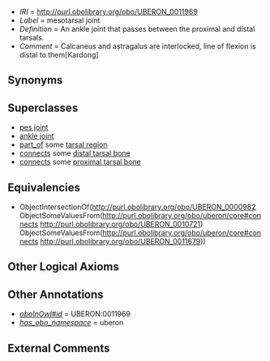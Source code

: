  * *IRI* = http://purl.obolibrary.org/obo/UBERON_0011969
 * *Label* = mesotarsal joint
 * *Definition* = An ankle joint that passes between the proximal and distal tarsals.
 * *Comment* = Calcaneus and astragalus are interlocked, line of flexion is distal to them[Kardong]

## Synonyms


## Superclasses

 * [pes joint](../../UBERON/87/UBERON_0001487.md)
 * [ankle joint](../../UBERON/88/UBERON_0001488.md)
 * [part_of](../../BFO/50/BFO_0000050.md) some [tarsal region](../../UBERON/54/UBERON_0004454.md)
 * [connects](../../ts/core#connects.md) some [distal tarsal bone](../../UBERON/21/UBERON_0010721.md)
 * [connects](../../ts/core#connects.md) some [proximal tarsal bone](../../UBERON/79/UBERON_0011679.md)

## Equivalencies

 * ObjectIntersectionOf(<http://purl.obolibrary.org/obo/UBERON_0000982> ObjectSomeValuesFrom(<http://purl.obolibrary.org/obo/uberon/core#connects> <http://purl.obolibrary.org/obo/UBERON_0010721>) ObjectSomeValuesFrom(<http://purl.obolibrary.org/obo/uberon/core#connects> <http://purl.obolibrary.org/obo/UBERON_0011679>))

## Other Logical Axioms


## Other Annotations

 * *[oboInOwl#id](../../id/oboInOwl#id.md)* = UBERON:0011969
 * *[has_obo_namespace](../../ce/oboInOwl#hasOBONamespace.md)* = uberon

## External Comments

